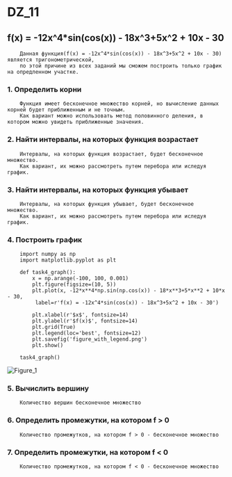 # DZ_11

## f(x) = -12x^4*sin(cos(x)) - 18x^3+5x^2 + 10x - 30
```
    Данная функция(f(x) = -12x^4*sin(cos(x)) - 18x^3+5x^2 + 10x - 30) является тригонометрической, 
    по этой причине из всех заданий мы сможем построить только график на опредленном участке.
```
### 1. Определить корни
```
    Функция имеет бесконечное множество корней, но вычисление данных корней будет приближенным и не точным. 
    Как вариант можно использовать метод половинного деления, в котором можно увидеть приближенные значения.
```
### 2. Найти интервалы, на которых функция возрастает
```
    Интервалы, на которых функция возрастает, будет бесконечное множество. 
    Как вариант, их можно рассмотреть путем перебора или иследуя график.
```
### 3. Найти интервалы, на которых функция убывает
```
    Интервалы, на которых функция убывает, будет бесконечное множество. 
    Как вариант, их можно рассмотреть путем перебора или иследуя график.
```
### 4. Построить график
```
    import numpy as np
    import matplotlib.pyplot as plt

    def task4_graph():
        x = np.arange(-100, 100, 0.001)
        plt.figure(figsize=(10, 5))
        plt.plot(x, -12*x**4*np.sin(np.cos(x)) - 18*x**3+5*x**2 + 10*x - 30, 
		 label=r'f(x) = -12x^4*sin(cos(x)) - 18x^3+5x^2 + 10x - 30')

        plt.xlabel(r'$x$', fontsize=14)
        plt.ylabel(r'$f(x)$', fontsize=14)
        plt.grid(True)
        plt.legend(loc='best', fontsize=12)
        plt.savefig('figure_with_legend.png')
        plt.show()

    task4_graph()
```
![Figure_1](https://user-images.githubusercontent.com/109690127/201589241-f55d7b9c-87f3-4acf-b1f0-09fcb1c4051f.png)

### 5. Вычислить вершину
```
    Количество вершин бесконечное множество
```
### 6. Определить промежутки, на котором f > 0
```
    Количество промежутков, на котором f > 0 - бесконечное множество 
```
### 7. Определить промежутки, на котором f < 0
```
    Количество промежутков, на котором f < 0 - бесконечное множество
```

